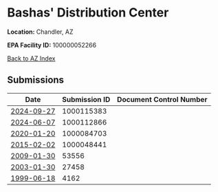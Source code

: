 # Bashas' Distribution Center

**Location:** Chandler, AZ

**EPA Facility ID:** 100000052266

[Back to AZ Index](../../index.md)

## Submissions

| Date | Submission ID | Document Control Number |
|------|--------------|-------------------------|
| [2024-09-27](submissions/1000115383.md) | 1000115383 |  |
| [2024-06-07](submissions/1000112866.md) | 1000112866 |  |
| [2020-01-20](submissions/1000084703.md) | 1000084703 |  |
| [2015-02-02](submissions/1000048441.md) | 1000048441 |  |
| [2009-01-30](submissions/53556.md) | 53556 |  |
| [2003-01-30](submissions/27458.md) | 27458 |  |
| [1999-06-18](submissions/4162.md) | 4162 |  |
